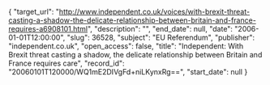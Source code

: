 {
  "target_url": "http://www.independent.co.uk/voices/with-brexit-threat-casting-a-shadow-the-delicate-relationship-between-britain-and-france-requires-a6908101.html", 
  "description": "", 
  "end_date": null, 
  "date": "2006-01-01T12:00:00", 
  "slug": 36528, 
  "subject": "EU Referendum", 
  "publisher": "independent.co.uk", 
  "open_access": false, 
  "title": "Independent:  With Brexit threat casting a shadow, the delicate relationship between Britain and France requires care", 
  "record_id": "20060101T120000/WQ1mE2DIVgFd+niLKynxRg==", 
  "start_date": null
}

